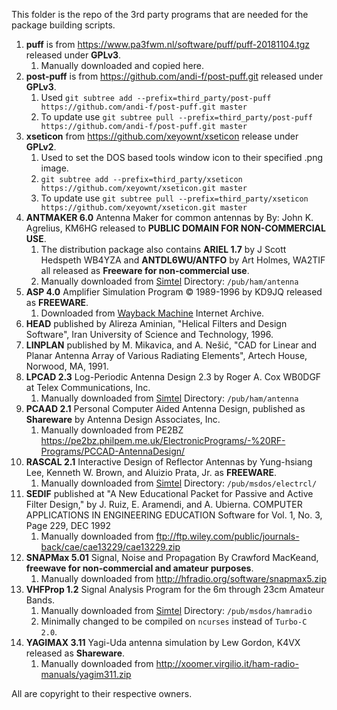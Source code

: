 This folder is the repo of the 3rd party programs that are needed for the package building scripts.

1. **puff** is from https://www.pa3fwm.nl/software/puff/puff-20181104.tgz released under **GPLv3**.
   1. Manually downloaded and copied here.
0. **post-puff** is from https://github.com/andi-f/post-puff.git released under **GPLv3**.
   1. Used `git subtree add --prefix=third_party/post-puff https://github.com/andi-f/post-puff.git master`
   2. To update use `git subtree pull --prefix=third_party/post-puff https://github.com/andi-f/post-puff.git master`
0. **xseticon** from https://github.com/xeyownt/xseticon release under **GPLv2**.
   1. Used to set the DOS based tools window icon to their specified .png image.
   2. `git subtree add --prefix=third_party/xseticon https://github.com/xeyownt/xseticon.git master`
   3. To update use `git subtree pull --prefix=third_party/xseticon https://github.com/xeyownt/xseticon.git master`
0. **ANTMAKER 6.0** Antenna Maker for common antennas by By: John K. Agrelius, KM6HG released to **PUBLIC DOMAIN FOR NON-COMMERCIAL USE**.
   1. The distribution package also contains **ARIEL 1.7** by J Scott Hedspeth WB4YZA and **ANTDL6WU/ANTFO** by Art Holmes, WA2TIF all released as **Freeware for non-commercial use**.
   2. Manually downloaded from [Simtel](https://en.wikipedia.org/wiki/Simtel) Directory: `/pub/ham/antenna`
0. **ASP 4.0** Amplifier Simulation Program © 1989-1996 by KD9JQ released as **FREEWARE**.
   1. Downloaded from [Wayback Machine](http://web.archive.org/web/19991106021703/http://www.imaxx.net:80/~kd9jq/ASP.html) Internet Archive.
0. **HEAD** published by Alireza Aminian, "Helical Filters and Design Software", Iran University of Science and Technology, 1996.
0. **LINPLAN** published by M. Mikavica, and A. Nešić, "CAD for Linear and Planar Antenna Array of Various Radiating Elements", Artech House, Norwood, MA, 1991.
0. **LPCAD 2.3** Log-Periodic Antenna Design 2.3 by Roger A. Cox  WB0DGF at Telex Communications, Inc. 
   1. Manually downloaded from [Simtel](https://en.wikipedia.org/wiki/Simtel) Directory: `/pub/ham/antenna`
0. **PCAAD 2.1** Personal Computer Aided Antenna Design, published as **Shareware** by Antenna Design Associates, Inc. 
   1. Manually downloaded from PE2BZ https://pe2bz.philpem.me.uk/ElectronicPrograms/-%20RF-Programs/PCCAD-AntennaDesign/
0. **RASCAL 2.1** Interactive Design of Reflector Antennas by Yung-hsiang Lee, Kenneth W. Brown, and Aluizio Prata, Jr. as **FREEWARE**.
   1. Manually downloaded from [Simtel](https://en.wikipedia.org/wiki/Simtel) Directory: `/pub/msdos/electrcl/`
0. **SEDIF** published at "A New Educational Packet for Passive and Active Filter Design," by J. Ruiz, E. Aramendi, and A. Ubierna. COMPUTER APPLICATIONS IN ENGINEERING EDUCATION Software for Vol. 1, No. 3, Page 229, DEC 1992
   1. Manually downloaded from ftp://ftp.wiley.com/public/journals-back/cae/cae13229/cae13229.zip
0. **SNAPMax 5.01** Signal, Noise and Propagation By Crawford MacKeand, **freewave for non-commercial and amateur purposes**.
   1. Manually downloaded from http://hfradio.org/software/snapmax5.zip
0. **VHFProp 1.2** Signal Analysis Program for the 6m through 23cm Amateur Bands.
   1. Manually downloaded from [Simtel](https://en.wikipedia.org/wiki/Simtel) Directory: `/pub/msdos/hamradio`
   2. Minimally changed to be compiled on `ncurses` instead of `Turbo-C 2.0`.
0. **YAGIMAX 3.11** Yagi-Uda antenna simulation by Lew Gordon, K4VX released as **Shareware**.
   1. Manually downloaded from http://xoomer.virgilio.it/ham-radio-manuals/yagim311.zip

All are copyright to their respective owners.
